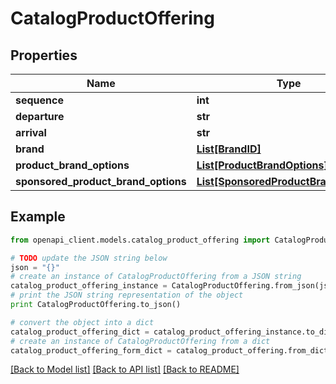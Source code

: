 # CatalogProductOffering


## Properties
Name | Type | Description | Notes
------------ | ------------- | ------------- | -------------
**sequence** | **int** | NumberDoubleDigit | [optional] 
**departure** | **str** | Departure location | [optional] 
**arrival** | **str** | Arrival location | [optional] 
**brand** | [**List[BrandID]**](BrandID.md) |  | [optional] 
**product_brand_options** | [**List[ProductBrandOptions]**](ProductBrandOptions.md) |  | 
**sponsored_product_brand_options** | [**List[SponsoredProductBrandOptions]**](SponsoredProductBrandOptions.md) |  | [optional] 

## Example

```python
from openapi_client.models.catalog_product_offering import CatalogProductOffering

# TODO update the JSON string below
json = "{}"
# create an instance of CatalogProductOffering from a JSON string
catalog_product_offering_instance = CatalogProductOffering.from_json(json)
# print the JSON string representation of the object
print CatalogProductOffering.to_json()

# convert the object into a dict
catalog_product_offering_dict = catalog_product_offering_instance.to_dict()
# create an instance of CatalogProductOffering from a dict
catalog_product_offering_form_dict = catalog_product_offering.from_dict(catalog_product_offering_dict)
```
[[Back to Model list]](../README.md#documentation-for-models) [[Back to API list]](../README.md#documentation-for-api-endpoints) [[Back to README]](../README.md)


